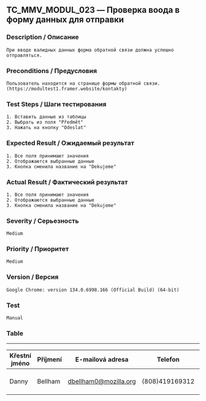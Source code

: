 ## TC_MMV_MODUL_023 — Проверка воода в форму данных для отправки

### Description / Описание
    При вводе валидных данных форма обратной связи должна успешно отправляться.

### Preconditions / Предусловия
    Пользователь находится на странице формы обратной связи.(https://modultest1.framer.website/kontakty)

### Test Steps / Шаги тестирования
    1. Вставить данные из таблицы
    2. Выбрать из поля "Předmět"
    3. Нажать на кнопку "Odeslat"

### Expected Result / Ожидаемый результат
    1. Все поля принимают значения
    2. Отображаются выбранные данные
    3. Kнопка сменила название на "Dekujeme"

### Actual Result / Фактический результат
    1. Все поля принимают значения
    2. Отображаются выбранные данные
    3. Kнопка сменила название на "Dekujeme"

### Severity / Серьезность
    Medium

### Priority / Приоритет
    Medium

### Version / Версия
    Google Chrome: version 134.0.6998.166 (Official Build) (64-bit)

### Test
    Manual

### Table
---
|Křestní jméno |	Příjmení |	E-mailová adresa |	Telefon |	Zpráva |
|--------------|-----------|-------------------|----------|--------|
|Danny |	Bellham |	dbellham0@mozilla.org |	(808)419169312 |	envisioneer impactful initiatives |